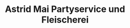 ---
title: "Astrid Mai Partyservice und Fleischerei"
url: /britz/astrid-mai-partyservice-und-fleischerei/
shop: Metzgerei
---